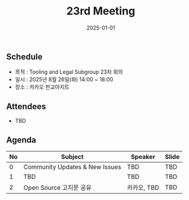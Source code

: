 ﻿---
title: "23rd Meeting"
linkTitle: "23rd Meeting"
weight: 7
date: 2025-01-01
type: docs
categories: ["Tooling&Legal"]
tags: []
description: Tooling & Legal Subgroup 23rd Meeting
---

## Schedule
* 목적 : Tooling and Legal Subgroup 23차 회의
* 일시 : 2025년 8월 26일(화) 14:00 ~ 18:00
* 장소 : 카카오 판교아지트

## Attendees
* TBD

## Agenda
| No | Subject           | Speaker | Slide |
|----|-----------------|------|------|
| 0  | Community Updates & New Issues | TBD | TBD |
| 1  | TBD | TBD | TBD |
| 2  | Open Source 고지문 공유 | 카카오, TBD | TBD |

<!-- 

## Attendees

## Meeting Minutes

## Photo Gallery

<div ><span class="image fit">
</span></div> -->